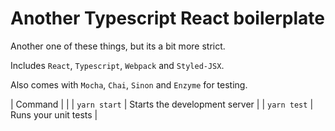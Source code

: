 # Another Typescript React boilerplate

Another one of these things, but its a bit more strict.

Includes `React`, `Typescript`, `Webpack` and `Styled-JSX`.

Also comes with `Mocha`, `Chai`, `Sinon` and `Enzyme` for testing.

| Command | |
| `yarn start` | Starts the development server |
| `yarn test` | Runs your unit tests |
